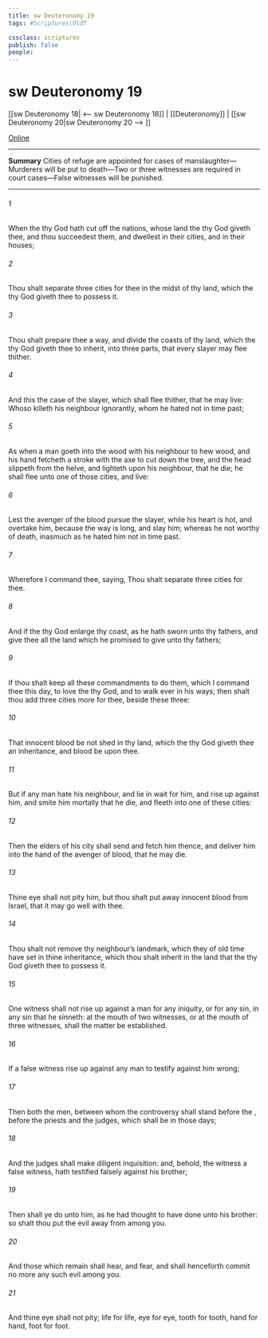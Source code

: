 ```yaml
---
title: sw Deuteronomy 19
tags: #Scriptures\OldT

cssclass: scriptures
publish: false
people:
---
```


# sw Deuteronomy 19
[[sw Deuteronomy 18| <-- sw Deuteronomy 18]] | [[Deuteronomy]] | [[sw Deuteronomy 20|sw Deuteronomy 20 --> ]]

[Online](https://churchofjesuschrist.org/study/scriptures/ot/deut/19?lang=eng)

---
__Summary__
Cities of refuge are appointed for cases of manslaughter—Murderers will be put to death—Two or three witnesses are required in court cases—False witnesses will be punished.

---
###### 1 
When the  thy God hath cut off the nations, whose land the  thy God giveth thee, and thou succeedest them, and dwellest in their cities, and in their houses;

###### 2 
Thou shalt separate three cities for thee in the midst of thy land, which the  thy God giveth thee to possess it.

###### 3 
Thou shalt prepare thee a way, and divide the coasts of thy land, which the  thy God giveth thee to inherit, into three parts, that every slayer may flee thither.

###### 4 
And this  the case of the slayer, which shall flee thither, that he may live: Whoso killeth his neighbour ignorantly, whom he hated not in time past;

###### 5 
As when a man goeth into the wood with his neighbour to hew wood, and his hand fetcheth a stroke with the axe to cut down the tree, and the head slippeth from the helve, and lighteth upon his neighbour, that he die; he shall flee unto one of those cities, and live:

###### 6 
Lest the avenger of the blood pursue the slayer, while his heart is hot, and overtake him, because the way is long, and slay him; whereas he  not worthy of death, inasmuch as he hated him not in time past.

###### 7 
Wherefore I command thee, saying, Thou shalt separate three cities for thee.

###### 8 
And if the  thy God enlarge thy coast, as he hath sworn unto thy fathers, and give thee all the land which he promised to give unto thy fathers;

###### 9 
If thou shalt keep all these commandments to do them, which I command thee this day, to love the  thy God, and to walk ever in his ways; then shalt thou add three cities more for thee, beside these three:

###### 10 
That innocent blood be not shed in thy land, which the  thy God giveth thee  an inheritance, and  blood be upon thee.

###### 11 
But if any man hate his neighbour, and lie in wait for him, and rise up against him, and smite him mortally that he die, and fleeth into one of these cities:

###### 12 
Then the elders of his city shall send and fetch him thence, and deliver him into the hand of the avenger of blood, that he may die.

###### 13 
Thine eye shall not pity him, but thou shalt put away  innocent blood from Israel, that it may go well with thee.

###### 14 
Thou shalt not remove thy neighbour’s landmark, which they of old time have set in thine inheritance, which thou shalt inherit in the land that the  thy God giveth thee to possess it.

###### 15 
One witness shall not rise up against a man for any iniquity, or for any sin, in any sin that he sinneth: at the mouth of two witnesses, or at the mouth of three witnesses, shall the matter be established.

###### 16 
If a false witness rise up against any man to testify against him  wrong;

###### 17 
Then both the men, between whom the controversy  shall stand before the , before the priests and the judges, which shall be in those days;

###### 18 
And the judges shall make diligent inquisition: and, behold,  the witness  a false witness,  hath testified falsely against his brother;

###### 19 
Then shall ye do unto him, as he had thought to have done unto his brother: so shalt thou put the evil away from among you.

###### 20 
And those which remain shall hear, and fear, and shall henceforth commit no more any such evil among you.

###### 21 
And thine eye shall not pity;  life  for life, eye for eye, tooth for tooth, hand for hand, foot for foot.

